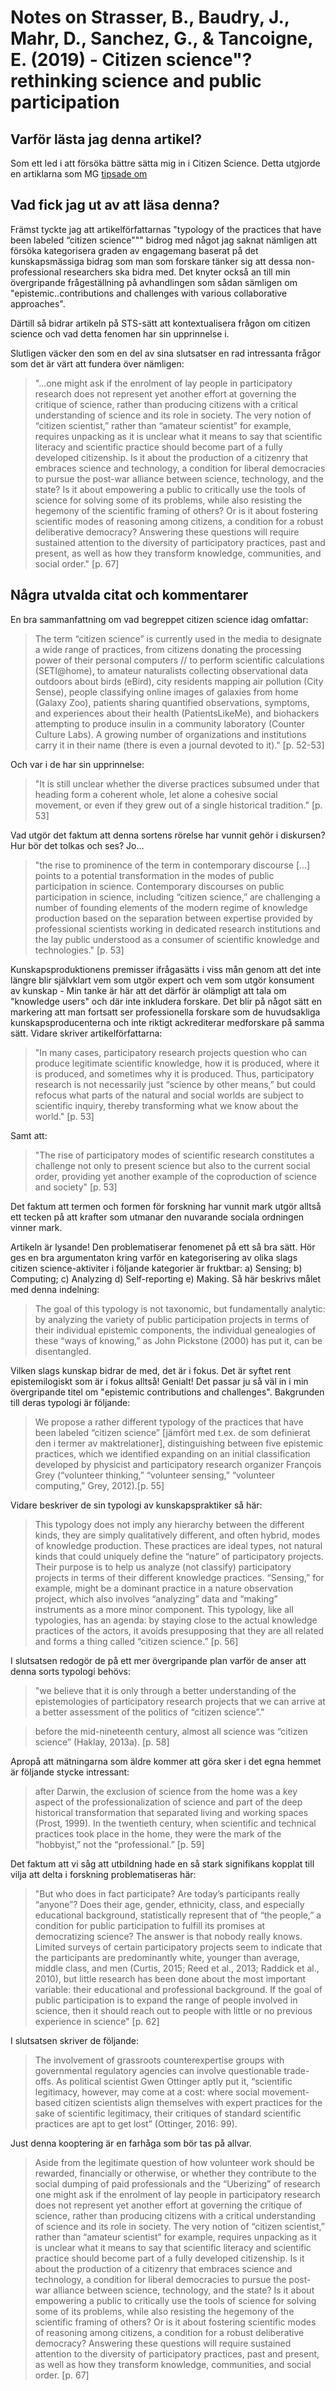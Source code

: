 # Notes on Strasser, B., Baudry, J., Mahr, D., Sanchez, G., & Tancoigne, E. (2019) - Citizen science"? rethinking science and public participation

## Varför lästa jag denna artikel?
Som ett led i att försöka bättre sätta mig in i Citizen Science. Detta utgjorde en artiklarna som MG [tipsade om](https://portfolio.arki.vet/2021/02/16/essential-reading-for-writing-an-ethical-application-for-study-iii/)

## Vad fick jag ut av att läsa denna?
Främst tyckte jag att artikelförfattarnas "typology of the practices that have been labeled “citizen science""" bidrog med något jag saknat nämligen att försöka kategorisera graden av engagemang baserat på det kunskapsmässiga bidrag som man som forskare tänker sig att dessa non-professional researchers ska bidra med. Det knyter också an till min övergripande frågeställning på avhandlingen som sådan sämligen om "epistemic..contributions and challenges with various collaborative approaches".

Därtill så bidrar artikeln på STS-sätt att kontextualisera frågon om citizen science och vad detta fenomen har sin upprinnelse i. 

Slutligen väcker den som en del av sina slutsatser en rad intressanta frågor som det är värt att fundera över nämligen:

> "...one might ask if the enrolment of lay people in participatory research does not represent yet another effort at governing the critique of science, rather than producing citizens with a critical understanding of science and its role in society. The very notion of “citizen scientist,” rather than “amateur scientist” for example, requires unpacking as it is unclear what it means to say that scientific literacy and scientific practice should become part of a fully developed citizenship. Is it about the production of a citizenry that embraces science and technology, a condition for liberal democracies to pursue the post-war alliance between science, technology, and the state? Is it about empowering a public to critically use the tools of science for solving some of its problems, while also resisting the hegemony of the scientific framing of others? Or is it about fostering scientific modes of reasoning among citizens, a condition for a robust deliberative democracy? Answering these questions will require sustained attention to the diversity of participatory practices, past and present, as well as how they transform knowledge, communities, and social order." [p. 67]


## Några utvalda citat och kommentarer

En bra sammanfattning om vad begreppet citizen science idag omfattar:

> The term “citizen science” is currently used in the media to designate a wide range of practices, from citizens donating the processing power of their personal computers // to perform scientific calculations (SETI@home), to amateur naturalists collecting observational data outdoors about birds (eBird), city residents mapping air pollution (City Sense), people classifying online images of galaxies from home (Galaxy Zoo), patients sharing quantified observations, symptoms, and experiences about their health (PatientsLikeMe), and biohackers attempting to produce insulin in a community laboratory (Counter Culture Labs). A growing number of organizations and institutions carry it in their name (there is even a journal devoted to it)." [p. 52-53]

Och var i de har sin upprinnelse:

> "It is still unclear whether the diverse practices subsumed under that heading form a coherent whole, let alone a cohesive social movement, or even if they grew out of a single historical tradition." [p. 53]

Vad utgör det faktum att denna sortens rörelse har vunnit gehör i diskursen? Hur bör det tolkas och ses? Jo...

> "the rise to prominence of the term in contemporary discourse [...] points to a potential transformation in the modes of public participation in science. Contemporary discourses on public participation in science, including “citizen science,” are challenging a number of founding elements of the modern regime of knowledge production based on the separation between expertise provided by professional scientists working in dedicated research institutions and the lay public understood as a consumer of scientific knowledge and technologies." [p. 53]

Kunskapsproduktionens premisser ifrågasätts i viss mån genom att det inte längre blir självklart vem som utgör expert och vem som utgör konsument av kunskap - Min tanke är här att det därför är olämpligt att tala om "knowledge users" och där inte inkludera forskare. Det blir på något sätt en markering att man fortsatt ser professionella forskare som de huvudsakliga kunskapsproducenterna och inte riktigt ackrediterar medforskare på samma sätt. Vidare skriver artikelförfattarna:

> "In many cases, participatory research projects question who can produce legitimate scientific knowledge, how it is produced, where it is produced, and sometimes why it is produced. Thus, participatory research is not necessarily just “science by other means,” but could refocus what parts of the natural and social worlds are subject to scientific inquiry, thereby transforming what we know about the world." [p. 53]

Samt att:

> "The rise of participatory modes of scientific research constitutes a challenge not only to present science but also to the current social order, providing yet another example of the coproduction of science and society" [p. 53]

Det faktum att termen och formen för forskning har vunnit mark utgör alltså ett tecken på att krafter som utmanar den nuvarande sociala ordningen vinner mark.

Artikeln är lysande! Den problematiserar fenomenet på ett så bra sätt. Hör ges en bra argumentaton kring varför en kategorisering av olika slags citizen science-aktiviter i följande kategorier är fruktbar: a) Sensing; b) Computing; c) Analyzing d) Self-reporting e) Making. Så här beskrivs målet med denna indelning:

> The goal of this typology is not taxonomic, but fundamentally analytic: by analyzing the variety of public participation projects in terms of their individual epistemic components, the individual genealogies of these “ways of knowing,” as John Pickstone (2000) has put it, can be disentangled.

Vilken slags kunskap bidrar de med, det är i fokus. Det är syftet rent epistemilogiskt som är i fokus alltså! Genialt! Det passar ju så väl in i min övergripande titel om "epistemic contributions and challenges". Bakgrunden till deras typologi är följande:

> We propose a rather different typology of the practices that have been labeled “citizen science” [jämfört med t.ex. de som definierat den i termer av maktrelationer], distinguishing between five epistemic practices, which we identified expanding on an initial classification developed by physicist and participatory research organizer François Grey (“volunteer thinking,” “volunteer sensing,” “volunteer computing,” Grey, 2012).[p. 55]

Vidare beskriver de sin typologi av kunskapspraktiker så här:

> This typology does not imply any hierarchy between the different kinds, they are simply qualitatively different, and often hybrid, modes of knowledge production. These practices are ideal types, not natural kinds that could uniquely define the “nature” of participatory projects. Their purpose is to help us analyze (not classify) participatory projects in terms of their different knowledge practices. “Sensing,” for example, might be a dominant practice in a nature observation project, which also involves “analyzing” data and “making” instruments as a more minor component. This typology, like all typologies, has an agenda: by staying close to the actual knowledge practices of the actors, it avoids presupposing that they are all related and forms a thing called “citizen science.” [p. 56]

I slutsatsen redogör de på ett mer övergripande plan varför de anser att denna sorts typologi behövs:

> "we believe that it is only through a better understanding of the epistemologies of participatory research projects that we can arrive at a better assessment of the politics of “citizen science”." 


> before the mid-nineteenth century, almost all science was “citizen science” (Haklay, 2013a). [p. 58]

Apropå att mätningarna som äldre kommer att göra sker i det egna hemmet är följande stycke intressant:

> after Darwin, the exclusion of science from the home was a key aspect of the professionalization of science and part of the deep historical transformation that separated living and working spaces (Prost, 1999). In the twentieth century, when scientific and technical practices took place in the home, they were the mark of the “hobbyist,” not the “professional.” [p. 59]


Det faktum att vi såg att utbildning hade en så stark signifikans kopplat till vilja att delta i forskning problematiseras här:

> "But who does in fact participate? Are today’s participants really “anyone”? Does their age, gender, ethnicity, class, and especially educational background, statistically represent that of “the people,” a condition for public participation to fulfill its promises at democratizing science? The answer is that nobody really knows. Limited surveys of certain participatory projects seem to indicate that the participants are predominantly white, younger than average, middle class, and men (Curtis, 2015; Reed et al., 2013; Raddick et al., 2010), but little research has been done about the most important variable: their educational and professional background. If the goal of public participation is to expand the range of people involved in science, then it should reach out to people with little or no previous experience in science" [p. 62]

I slutsatsen skriver de följande:

> The involvement of grassroots counterexpertise groups with governmental regulatory agencies can involve questionable trade-offs. As political scientist Gwen Ottinger aptly put it, “scientific legitimacy, however, may come at a cost: where social movement-based citizen scientists align themselves with expert practices for the sake of scientific legitimacy, their critiques of standard scientific practices are apt to get lost” (Ottinger, 2016: 99).

Just denna kooptering är en farhåga som bör tas på allvar.

> Aside from the legitimate question of how volunteer work should be rewarded, financially or otherwise, or whether they contribute to the social dumping of paid professionals and the “Uberizing” of research one might ask if the enrolment of lay people in participatory research does not represent yet another effort at governing the critique of science, rather than producing citizens with a critical understanding of science and its role in society. The very notion of “citizen scientist,” rather than “amateur scientist” for example, requires unpacking as it is unclear what it means to say that scientific literacy and scientific practice should become part of a fully developed citizenship. Is it about the production of a citizenry that embraces science and technology, a condition for liberal democracies to pursue the post-war alliance between science, technology, and the state? Is it about empowering a public to critically use the tools of science for solving some of its problems, while also resisting the hegemony of the scientific framing of others? Or is it about fostering scientific modes of reasoning among citizens, a condition for a robust deliberative democracy? Answering these questions will require sustained attention to the diversity of participatory practices, past and present, as well as how they transform knowledge, communities, and social order. [p. 67]
